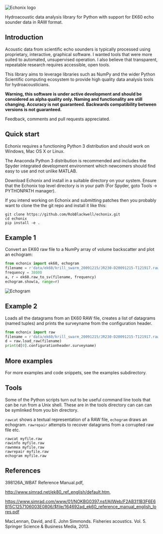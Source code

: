 ![Echonix logo](https://github.com/RobBlackwell/echonix/blob/master/doc/logo.png)

Hydroacoustic data analysis library for Python with support for EK60
echo sounder data in RAW format.

## Introduction

Acoustic data from scientific echo sounders is typically processed
using proprietary, interactive, graphical software. I wanted tools
that were more suited to automated, unsupervised operation. I also
believe that transparent, repeatable research requires accessible,
open tools.

This library aims to leverage libraries such as NumPy and the wider
Python Scientific computing ecosystem to provide high quality data
analysis tools for hydroacousticians.

__Warning, this software is under active development and should be
considered as alpha quality only. Naming and functionality are still
changing. Accuracy is not guaranteed. Backwards compatibility between
versions is not guaranteed.__

Feedback, comments and pull requests appreciated.


## Quick start

Echonix requires a functioning Python 3 distribution and should work
on Windows, Mac OS X or Linux.

The Anaconda Python 3 distribution is recommended and includes
the Spyder integrated development environment which newcomers should
find easy to use and not unlike MATLAB.

Download Echonix and install in a suitable directory on your
system. Ensure that the Echonix top level directory is in your path
(For Spyder, goto Tools -> PYTHONPATH manager).

If you intend working on Echonix and submitting patches then you
probably want to clone the the git repo and install it like this:

```shell
git clone https://github.com/RobBlackwell/echonix.git
cd echonix
pip install -e .
```

## Example 1

Convert an EK60 raw file to a NumPy array of volume backscatter and
plot an echogram:

```Python
from echonix import ek60, echogram
filename = r'data/ek60/krill_swarm_20091215/JR230-D20091215-T121917.raw'
frequency = 38000
a, r = ek60.raw_to_sv(filename, frequency)
echogram.show(a, range=r)
```

![Echogram](https://github.com/RobBlackwell/echonix/blob/master/doc/echogram.png)

## Example 2

Loads all the datagrams from an EK60 RAW file, creates a list of
datagrams (named tuples) and prints the surveyname from the
configuration header.

```Python
from echonix import raw
filename = r'data/ek60/krill_swarm_20091215/JR230-D20091215-T121917.raw'
d = raw.load_raw(filename)
print(d[0].configurationheader.surveyname)
```

## More examples

For more examples and code snippets, see the examples subdirectory.

## Tools

Some of the Python scripts turn out to be useful command line tools
that can be run from a Unix shell. These are in the tools directory
can can can be symlinked from you bin directory.

`rawcat` shows a textual representation of a RAW file, `echogram`
draws an echogram. `rawrepair` attempts to recover datagrams from a
corrupted raw file etc.


```shell
rawcat myfile.raw
rawinfo myfile.raw
rawnmea myfile.raw
rawrepair myfile.raw
echogram myfile.raw
```

## References

398126A_WBAT Reference Manual.pdf,

http://www.simrad.net/ek80_ref_english/default.htm,

https://www.simrad.com/www/01/NOKBG0397.nsf/AllWeb/F2AB311B3F6E6B15C1257106003E0806/$file/164692ad_ek60_reference_manual_english_lores.pdf 

MacLennan, David, and E. John Simmonds. Fisheries acoustics. Vol. 5. Springer Science & Business Media, 2013.
